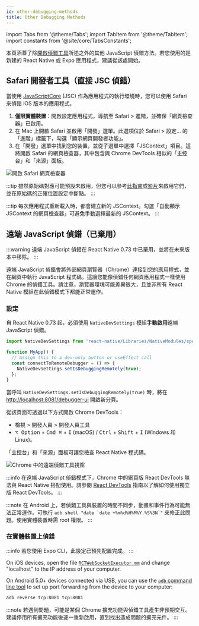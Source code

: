 ```yaml
---
id: other-debugging-methods
title: Other Debugging Methods
---
```


import Tabs from '@theme/Tabs'; import TabItem from '@theme/TabItem'; import constants from '@site/core/TabsConstants';

本頁涵蓋了除[開啟偵錯工具](./debugging#opening-the-debugger)所述之外的其他 JavaScript 偵錯方法。若您使用的是新建的 React Native 或 Expo 應用程式，建議從該處開始。

## Safari 開發者工具（直接 JSC 偵錯）

當使用 [JavaScriptCore](https://trac.webkit.org/wiki/JavaScriptCore) (JSC) 作為應用程式的執行環境時，您可以使用 Safari 來偵錯 iOS 版本的應用程式。

1. **僅限實體裝置**：開啟設定應用程式，導航至 Safari > 進階，並確保「網頁檢查器」已啟用。
2. 在 Mac 上開啟 Safari 並啟用「開發」選單。此選項位於 Safari > 設定... 的「進階」標籤下，勾選「顯示網頁開發者功能」。
3. 在「開發」選單中找到您的裝置，並從子選單中選擇「JSContext」項目。這將開啟 Safari 的網頁檢查器，其中包含與 Chrome DevTools 相似的「主控台」和「來源」面板。

![開啟 Safari 網頁檢查器](/docs/assets/debugging-safari-developer-tools.jpg)

:::tip
雖然原始碼對應可能預設未啟用，但您可以參考[此指南](https://blog.nparashuram.com/2019/10/debugging-react-native-ios-apps-with.html)或[影片](https://www.youtube.com/watch?v=GrGqIIz51k4)來啟用它們，並在原始碼的正確位置設定中斷點。
:::

:::tip
每次應用程式重新載入時，都會建立新的 JSContext。勾選「自動顯示 JSContext 的網頁檢查器」可避免手動選擇最新的 JSContext。
:::

## 遠端 JavaScript 偵錯（已棄用）

:::warning
遠端 JavaScript 偵錯在 React Native 0.73 中已棄用，並將在未來版本中移除。
:::

遠端 JavaScript 偵錯會將外部網頁瀏覽器（Chrome）連接到您的應用程式，並在網頁中執行 JavaScript 程式碼。這讓您能像偵錯任何網頁應用程式一樣使用 Chrome 的偵錯工具。請注意，瀏覽器環境可能差異很大，且並非所有 React Native 模組在此偵錯模式下都能正常運作。

### 設定

自 React Native 0.73 起，必須使用 `NativeDevSettings` 模組**手動啟用**遠端 JavaScript 偵錯。

```js
import NativeDevSettings from 'react-native/Libraries/NativeModules/specs/NativeDevSettings';

function MyApp() {
  // Assign this to a dev-only button or useEffect call
  const connectToRemoteDebugger = () => {
    NativeDevSettings.setIsDebuggingRemotely(true);
  };
}
```

當呼叫 `NativeDevSettings.setIsDebuggingRemotely(true)` 時，將在 [http://localhost:8081/debugger-ui](http://localhost:8081/debugger-ui) 開啟新分頁。

從該頁面可透過以下方式開啟 Chrome DevTools：

- 檢視 > 開發人員 > 開發人員工具
- <kbd>⌥ Option</kbd> + <kbd>Cmd ⌘</kbd> + <kbd>I</kbd> (macOS) / <kbd>Ctrl</kbd> + <kbd>Shift</kbd> + <kbd>I</kbd> (Windows 和 Linux)。

「主控台」和「來源」面板可讓您檢查 React Native 程式碼。

![Chrome 中的遠端偵錯工具視窗](/docs/assets/debugging-chrome-remote-debugger.jpg)

:::info
在遠端 JavaScript 偵錯模式下，Chrome 中的網頁版 React DevTools 無法與 React Native 搭配使用。請參閱 [React DevTools](./react-devtools) 指南以了解如何使用獨立版 React DevTools。
:::

:::note
在 Android 上，若偵錯工具與裝置的時間不同步，動畫和事件行為可能無法正常運作。可執行 ``adb shell "date `date +%m%d%H%M%Y.%S%3N`"`` 來修正此問題。使用實體裝置時需 root 權限。
:::

### 在實體裝置上偵錯

:::info
若您使用 Expo CLI，此設定已預先配置完成。
:::

<Tabs groupId="platform" defaultValue={constants.defaultPlatform} values={constants.platforms} className="pill-tabs">
<TabItem value="ios">

On iOS devices, open the file [`RCTWebSocketExecutor.mm`](https://github.com/facebook/react-native/blob/master/packages/react-native/React/CoreModules/RCTWebSocketExecutor.mm) and change "localhost" to the IP address of your computer.

</TabItem>
<TabItem value="android">

On Android 5.0+ devices connected via USB, you can use the [`adb` command line tool](http://developer.android.com/tools/help/adb.html) to set up port forwarding from the device to your computer:

```sh
adb reverse tcp:8081 tcp:8081
```

</TabItem>
</Tabs>

:::note
若遇到問題，可能是某個 Chrome 擴充功能與偵錯工具產生非預期交互。建議停用所有擴充功能後逐一重新啟用，直到找出造成問題的擴充元件。
:::